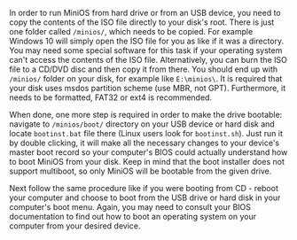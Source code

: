 In order to run MiniOS from hard drive or from an USB device, you need to copy the contents of the ISO file directly to your disk's root. There is just one folder called `/minios/`, which needs to be copied. For example Windows 10 will simply open the ISO file for you as like if it was a directory. You may need some special software for this task if your operating system can't access the contents of the ISO file. Alternatively, you can burn the ISO file to a CD/DVD disc and then copy it from there. You should end up with `/minios/` folder on your disk, for example like `E:\minios\`. It is required that your disk uses msdos partition scheme (use MBR, not GPT). Furthermore, it needs to be formatted, FAT32 or ext4 is recommended.

When done, one more step is required in order to make the drive bootable: navigate to `/minios/boot/` directory on your USB device or hard disk and locate `bootinst.bat` file there (Linux users look for `bootinst.sh`). Just run it by double clicking, it will make all the necessary changes to your device's master boot record so your computer's BIOS could actually understand how to boot MiniOS from your disk. Keep in mind that the boot installer does not support multiboot, so only MiniOS will be bootable from the given drive.

Next follow the same procedure like if you were booting from CD - reboot your computer and choose to boot from the USB drive or hard disk in your computer's boot menu. Again, you may need to consult your BIOS documentation to find out how to boot an operating system on your computer from your desired device.
